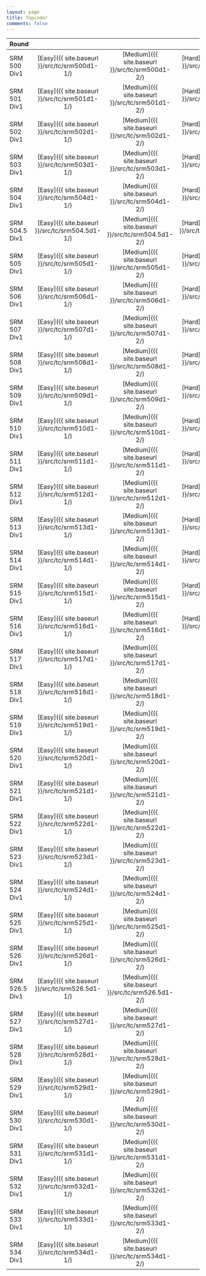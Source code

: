 ```yaml
---
layout: page
title: Topcoder
comments: false
---
```


|Round           |     |     |     |
|----------------|:---:|:---:|:---:|
|SRM 500 Div1    |[Easy]({{ site.baseurl }}/src/tc/srm500d1-1/)|[Medium]({{ site.baseurl }}/src/tc/srm500d1-2/)|[Hard]({{ site.baseurl }}/src/tc/srm500d1-3/)|
|SRM 501 Div1    |[Easy]({{ site.baseurl }}/src/tc/srm501d1-1/)|[Medium]({{ site.baseurl }}/src/tc/srm501d1-2/)|[Hard]({{ site.baseurl }}/src/tc/srm501d1-3/)|
|SRM 502 Div1    |[Easy]({{ site.baseurl }}/src/tc/srm502d1-1/)|[Medium]({{ site.baseurl }}/src/tc/srm502d1-2/)|[Hard]({{ site.baseurl }}/src/tc/srm502d1-3/)|
|SRM 503 Div1    |[Easy]({{ site.baseurl }}/src/tc/srm503d1-1/)|[Medium]({{ site.baseurl }}/src/tc/srm503d1-2/)|[Hard]({{ site.baseurl }}/src/tc/srm503d1-3/)|
|SRM 504 Div1    |[Easy]({{ site.baseurl }}/src/tc/srm504d1-1/)|[Medium]({{ site.baseurl }}/src/tc/srm504d1-2/)|[Hard]({{ site.baseurl }}/src/tc/srm504d1-3/)|
|SRM 504.5 Div1  |[Easy]({{ site.baseurl }}/src/tc/srm504.5d1-1/)|[Medium]({{ site.baseurl }}/src/tc/srm504.5d1-2/)|[Hard]({{ site.baseurl }}/src/tc/srm504.5d1-3/)|
|SRM 505 Div1    |[Easy]({{ site.baseurl }}/src/tc/srm505d1-1/)|[Medium]({{ site.baseurl }}/src/tc/srm505d1-2/)|[Hard]({{ site.baseurl }}/src/tc/srm505d1-3/)|
|SRM 506 Div1    |[Easy]({{ site.baseurl }}/src/tc/srm506d1-1/)|[Medium]({{ site.baseurl }}/src/tc/srm506d1-2/)|[Hard]({{ site.baseurl }}/src/tc/srm506d1-3/)|
|SRM 507 Div1    |[Easy]({{ site.baseurl }}/src/tc/srm507d1-1/)|[Medium]({{ site.baseurl }}/src/tc/srm507d1-2/)|[Hard]({{ site.baseurl }}/src/tc/srm507d1-3/)|
|SRM 508 Div1    |[Easy]({{ site.baseurl }}/src/tc/srm508d1-1/)|[Medium]({{ site.baseurl }}/src/tc/srm508d1-2/)|[Hard]({{ site.baseurl }}/src/tc/srm508d1-3/)|
|SRM 509 Div1    |[Easy]({{ site.baseurl }}/src/tc/srm509d1-1/)|[Medium]({{ site.baseurl }}/src/tc/srm509d1-2/)|[Hard]({{ site.baseurl }}/src/tc/srm509d1-3/)|
|SRM 510 Div1    |[Easy]({{ site.baseurl }}/src/tc/srm510d1-1/)|[Medium]({{ site.baseurl }}/src/tc/srm510d1-2/)|[Hard]({{ site.baseurl }}/src/tc/srm510d1-3/)|
|SRM 511 Div1    |[Easy]({{ site.baseurl }}/src/tc/srm511d1-1/)|[Medium]({{ site.baseurl }}/src/tc/srm511d1-2/)|[Hard]({{ site.baseurl }}/src/tc/srm511d1-3/)|
|SRM 512 Div1    |[Easy]({{ site.baseurl }}/src/tc/srm512d1-1/)|[Medium]({{ site.baseurl }}/src/tc/srm512d1-2/)|[Hard]({{ site.baseurl }}/src/tc/srm512d1-3/)|
|SRM 513 Div1    |[Easy]({{ site.baseurl }}/src/tc/srm513d1-1/)|[Medium]({{ site.baseurl }}/src/tc/srm513d1-2/)|[Hard]({{ site.baseurl }}/src/tc/srm513d1-3/)|
|SRM 514 Div1    |[Easy]({{ site.baseurl }}/src/tc/srm514d1-1/)|[Medium]({{ site.baseurl }}/src/tc/srm514d1-2/)|[Hard]({{ site.baseurl }}/src/tc/srm514d1-3/)|
|SRM 515 Div1    |[Easy]({{ site.baseurl }}/src/tc/srm515d1-1/)|[Medium]({{ site.baseurl }}/src/tc/srm515d1-2/)|[Hard]({{ site.baseurl }}/src/tc/srm515d1-3/)|
|SRM 516 Div1    |[Easy]({{ site.baseurl }}/src/tc/srm516d1-1/)|[Medium]({{ site.baseurl }}/src/tc/srm516d1-2/)|[Hard]({{ site.baseurl }}/src/tc/srm516d1-3/)|
|SRM 517 Div1    |[Easy]({{ site.baseurl }}/src/tc/srm517d1-1/)|[Medium]({{ site.baseurl }}/src/tc/srm517d1-2/)| |
|SRM 518 Div1    |[Easy]({{ site.baseurl }}/src/tc/srm518d1-1/)|[Medium]({{ site.baseurl }}/src/tc/srm518d1-2/)| |
|SRM 519 Div1    |[Easy]({{ site.baseurl }}/src/tc/srm519d1-1/)|[Medium]({{ site.baseurl }}/src/tc/srm519d1-2/)| |
|SRM 520 Div1    |[Easy]({{ site.baseurl }}/src/tc/srm520d1-1/)|[Medium]({{ site.baseurl }}/src/tc/srm520d1-2/)| |
|SRM 521 Div1    |[Easy]({{ site.baseurl }}/src/tc/srm521d1-1/)|[Medium]({{ site.baseurl }}/src/tc/srm521d1-2/)| |
|SRM 522 Div1    |[Easy]({{ site.baseurl }}/src/tc/srm522d1-1/)|[Medium]({{ site.baseurl }}/src/tc/srm522d1-2/)| |
|SRM 523 Div1    |[Easy]({{ site.baseurl }}/src/tc/srm523d1-1/)|[Medium]({{ site.baseurl }}/src/tc/srm523d1-2/)| |
|SRM 524 Div1    |[Easy]({{ site.baseurl }}/src/tc/srm524d1-1/)|[Medium]({{ site.baseurl }}/src/tc/srm524d1-2/)| |
|SRM 525 Div1    |[Easy]({{ site.baseurl }}/src/tc/srm525d1-1/)|[Medium]({{ site.baseurl }}/src/tc/srm525d1-2/)| |
|SRM 526 Div1    |[Easy]({{ site.baseurl }}/src/tc/srm526d1-1/)|[Medium]({{ site.baseurl }}/src/tc/srm526d1-2/)| |
|SRM 526.5 Div1  |[Easy]({{ site.baseurl }}/src/tc/srm526.5d1-1/)|[Medium]({{ site.baseurl }}/src/tc/srm526.5d1-2/)| |
|SRM 527 Div1    |[Easy]({{ site.baseurl }}/src/tc/srm527d1-1/)|[Medium]({{ site.baseurl }}/src/tc/srm527d1-2/)| |
|SRM 528 Div1    |[Easy]({{ site.baseurl }}/src/tc/srm528d1-1/)|[Medium]({{ site.baseurl }}/src/tc/srm528d1-2/)| |
|SRM 529 Div1    |[Easy]({{ site.baseurl }}/src/tc/srm529d1-1/)|[Medium]({{ site.baseurl }}/src/tc/srm529d1-2/)| |
|SRM 530 Div1    |[Easy]({{ site.baseurl }}/src/tc/srm530d1-1/)|[Medium]({{ site.baseurl }}/src/tc/srm530d1-2/)| |
|SRM 531 Div1    |[Easy]({{ site.baseurl }}/src/tc/srm531d1-1/)|[Medium]({{ site.baseurl }}/src/tc/srm531d1-2/)| |
|SRM 532 Div1    |[Easy]({{ site.baseurl }}/src/tc/srm532d1-1/)|[Medium]({{ site.baseurl }}/src/tc/srm532d1-2/)| |
|SRM 533 Div1    |[Easy]({{ site.baseurl }}/src/tc/srm533d1-1/)|[Medium]({{ site.baseurl }}/src/tc/srm533d1-2/)| |
|SRM 534 Div1    |[Easy]({{ site.baseurl }}/src/tc/srm534d1-1/)|[Medium]({{ site.baseurl }}/src/tc/srm534d1-2/)| |
